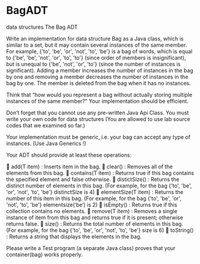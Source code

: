 # BagADT
 
data structures The Bag ADT

Write an implementation for data structure Bag as a Java class, which is similar to a set, but it may contain several instances of the same member. For example, {'to', 'be', 'or', 'not', 'to', 'be'} is a bag of words, which is equal to {'be', 'be', 'not', 'or', 'to', 'to'} (since order of members is insignificant), but is unequal to {'be', 'not', 'or', 'to'} (since the number of instances is significant). Adding a member increases the number of instances in the bag by one and removing a member decreases the number of instances in the bag by one. The member is deleted from the bag when it has no instances.

Think that “how would you represent a bag without actually storing multiple instances of the same member?” Your implementation should be efficient.

Don’t forget that you cannot use any pre-written Java Api Class. You must write your own code for data structures (You are allowed to use lab source codes that we examined so far.)

Your implementation must be generic, i.e. your bag can accept any type of instances. (Use Java Generics !)

Your ADT should provide at least these operations:

 add(T item) : Inserts item in the bag.  clear() : Removes all of the elements from this bag.  contains(T item) : Returns true if this bag contains the specified element and false otherwise.  distictSize() : Returns the distinct number of elements in this bag. (For example, for the bag {'to', 'be', 'or', 'not', 'to', 'be'} distinctSize is 4)  elementSize(T item) : Returns the number of this item in this bag. (For example, for the bag {'to', 'be', 'or', 'not', 'to', 'be'} elementsize(‘be’) is 2)  isEmpty() : Returns true if this collection contains no elements.  remove(T item) : Removes a single instance of item from this bag and returns true if it is present; otherwise returns false.  size() : Returns the total number of elements in this bag. (For example, for the bag {'to', 'be', 'or', 'not', 'to', 'be'} size is 6)  toString() : Returns a string that displays the elements in the bag.

Please write a Test program (a separate Java class) proves that your container(bag) works properly.
